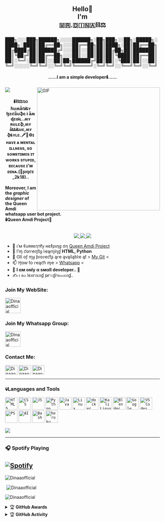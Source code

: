 
<h2 align="center">Hello🧬<br>I'm <br>🇲​​​​​🇷​​​​​.🇩​​​​​🇮​​​​​🇳​​​​​🇦⛓️⚖️</h1>

███╗░░░███╗██████╗░░░░██████╗░██╗███╗░░██╗░█████╗░
████╗░████║██╔══██╗░░░██╔══██╗██║████╗░██║██╔══██╗
██╔████╔██║██████╔╝░░░██║░░██║██║██╔██╗██║███████║
██║╚██╔╝██║██╔══██╗░░░██║░░██║██║██║╚████║██╔══██║
██║░╚═╝░██║██║░░██║██╗██████╔╝██║██║░╚███║██║░░██║
╚═╝░░░░░╚═╝╚═╝░░╚═╝╚═╝╚═════╝░╚═╝╚═╝░░╚══╝╚═╝░░╚═╝
<h4 align="center">......I am a simple developer🕯️......</h3>
<img align="right" alt="GIF" src="https://c.tenor.com/bqblsnQWv6YAAAAC/devils.gif" width="400"/>

<img src= "https://camo.githubusercontent.com/71b837571c48af3aa60a73dbc9d5936aa359d78efbfa8a6743cbbbc16b80ef4d/68747470733a2f2f63646e2e646973636f72646170702e636f6d2f6174746163686d656e74732f3830353930323039333930363630383138362f3830353931333937323533353539303932322f74656e6f722e676966"/>
</p>

<h4 align="center">🕯️⛓️⚖️ռօ ɦʊʍǟռɨȶʏ ɮɛƈǟʊֆɛ ɨ ǟʍ ɖɛʋɨʟ..ʍʏ ʀʊʟɛֆ,ʍʏ ǟȶȶɨȶʊɛ,ʍʏ ֆȶʏʟɛ.🗡️🧬⚙️ɪ ʜᴀᴠᴇ ᴀ ᴍᴇɴᴛᴀʟ ɪʟʟɴᴇss, sᴏ sᴏᴍᴇᴛɪᴍᴇs ɪᴛ ᴡᴏʀᴋs sᴛᴜᴘɪᴅ, ʙᴇᴄᴀᴜsᴇ ɪ'ᴍ ᴅɪɴᴀ.(🔐ʂıŋƈɛ _2k18)..</h3>
<h7 align="left"><b>Moreover, I am the <i><b>graphic designer</b></i> of the Queen Amdi whatsapp user bot project. <br>🕯️Queen Amdi Project👸</b></h7>

##
<p align="center">
<a href="https://github.com/Dinaaofficial">
    <img src="https://komarev.com/ghpvc/?username=Dinaaofficial&label=Profile%20views&color=ff0000&label=Profile+Views&style=plastic">
  </a>
  <a href="https://github.com/Dinaaofficial?tab=stars">
    <img src="https://img.shields.io/github/stars/Dinaaofficial?color=00ff00&label=Stars&style=plastic">
  </a>
  <a href="https://github.com/Dinaaofficial?tab=followers">
    <img src="https://img.shields.io/github/followers/Dinaaofficial?color=0000ff&label=Followers&style=plastic">
  </a>
</p>

- 🔭 ι’м ¢υяяєηтℓу нєℓριηg ση [Queen Amdi Project](https://github.com/BlackAmda/QueenAmdi)
- 🌱 Ӏ’ɱ ƈʋɾɾҽղƭƖყ Ɩҽąɾղíղɠ **HTML, Python**
- 🤖 ⱭƖƖ օƒ ɱყ ƥɾօᴊҽƈƭʂ ąɾҽ ąⱱąíƖąɓƖҽ ąƭ > [My Git](https://github.com/Dinaaofficial/) <
- 📫 Ӈօⱳ ƭօ ɾҽąƈɦ ɱҽ > [Whatsapp](https://wa.me/94774976567) <
- 📜 **I αм oɴly α ѕмαll developer.. 🌆**
- ✍️  เ ค๓ lєคгภเภɠ թг๏ɠгค๓๓เภɠ..

<h3 align="left">Join My WebSite:</h3>
<a href="https://dinaaofficial.github.io/dina-official/index.html" target="blank"><img align="center" src="https://i.ibb.co/GVrYg8w/APP-LOGO.png" alt="Dinaaofficial" height="50" width="50" /></a>
<h3 align="left">Join My Whatsapp Group:</h3>
<a href="https://chat.whatsapp.com/ChtWfnGexZlJsLOm99toIu" target="blank"><img align="center" src="https://i.ibb.co/KbhqFMS/pngwing-com.png" alt="Dinaaofficial" height="50" width="50" /></a>
<h3 align="left">Contact Me:</h3>
<p align="left">
<a href="https://www.instagram.com/dinaa__official_/" target="blank"><img align="center" src="https://cdn.jsdelivr.net/npm/simple-icons@3.0.1/icons/instagram.svg" alt="Dinaaofficial" height="30" width="40" /></a>
<a href="https://www.reddit.com/user/Dinaaofficial" target="blank"><img align="center" src="https://cdn.jsdelivr.net/npm/simple-icons@3.0.1/icons/reddit.svg" alt="Dinaaofficial" height="30" width="40" /></a>
<a href="https://wa.me/94774976567" target="blank"><img align="center" src="https://cdn.jsdelivr.net/npm/simple-icons@3.0.1/icons/whatsapp.svg" alt="Dinaaofficial" height="30" width="40" /></a>

</p>

---
### 💀Languages and Tools 
<p>
  <code><img width="40px" src="https://img.icons8.com/color/48/000000/html-5.png" title="HTML5"></code>
  <code><img width="40px" src="https://img.icons8.com/color/50/000000/css3.png" title="CSS"></code>
  <code><img width="40px" src="https://img.icons8.com/fluency/48/000000/node-js.png" title="JS"></code>
  <code><img width="40px" src="https://img.icons8.com/color/48/000000/python--v1.png" title="Python"></code>
  <code><img width="40px" src="https://img.icons8.com/color/48/000000/java-coffee-cup-logo--v1.png" title="Java"></code>
  <code><img width="40px" src="https://img.icons8.com/color/48/000000/linux--v1.png" title="Linux"></code>
  <code><img width="40px" src="https://img.icons8.com/color/48/000000/docker.png" title="docker"></code>
  <code><img width="40px" src="https://img.icons8.com/color/48/000000/kali-linux.png" title="Kali Linux"></code>
  <code><img width="40px" src="https://img.icons8.com/color/48/000000/blender-3d.png" title="Blender 3D"></code>
  <code><img width="40px" src="https://img.icons8.com/color/48/000000/google-cloud.png" title="Google Cloud"></code>
  <code><img width="40px" src="https://img.icons8.com/color/48/000000/visual-studio-code-2019.png" title="VS Codes"></code>
  <code><img width="40px" src="https://img.icons8.com/color/48/000000/adobe-photoshop--v1.png" title="PS"></code>
  <code><img width="40px" src="https://img.icons8.com/color/48/000000/adobe-illustrator--v1.png" title="AI"></code>
  <code><img width="40px" src="https://img.icons8.com/color/48/000000/git.png" title="Bash"></code>
  <code><img width="40px" src="https://img.icons8.com/color/48/000000/heroku.png" title="heroku"></code>
</p>

<img src= "https://camo.githubusercontent.com/71b837571c48af3aa60a73dbc9d5936aa359d78efbfa8a6743cbbbc16b80ef4d/68747470733a2f2f63646e2e646973636f72646170702e636f6d2f6174746163686d656e74732f3830353930323039333930363630383138362f3830353931333937323533353539303932322f74656e6f722e676966"/>
</p>

---
### 🎧 Spotify Playing
[![Spotify](https://black-amda.vercel.app/api/spotify)](https://open.spotify.com/user/3hehtkq063k8vnnnaop3xqw7x)
---

<p><img align="center" src="https://github-readme-stats.vercel.app/api/top-langs?username=Dinaaofficial&show_icons=true&layout=compact&theme=highcontrast" alt="Dinaaofficial" /></p>
<p>&nbsp;<img align="center" src="https://github-readme-stats.vercel.app/api?username=Dinaaofficial&show_icons=true&theme=highcontrast" alt="Dinaaofficial" /></p>
<p><img align="center" src="https://github-readme-streak-stats.herokuapp.com/?user=Dinaaofficial&theme=highcontrast" alt="Dinaaofficial" /></p>
</details>

<details>
<summary>&#127942 <b>GitHub Awards</b></summary><br/>

 ![Github Trophy](https://github-profile-trophy.vercel.app/?username=Dinaaofficial)

</details>

<details>
    <summary>&#127942 <b>GitHub Activity</b></summary><br/>
  
![Metrics](https://metrics.lecoq.io/Dinaaofficial?template=classic&followup=1&isocalendar=1&languages=1&isocalendar.duration=half-year&config.timezone=IndiaStandardTime%2FIstanbul)


</details>
